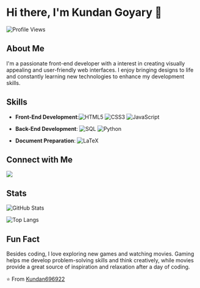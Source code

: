 # Hi there, I'm Kundan Goyary 👋


![Profile Views](https://komarev.com/ghpvc/?username=Kundan696922&color=brightgreen)

## About Me

I'm a passionate front-end developer with a interest in creating visually appealing and user-friendly web interfaces. I enjoy bringing designs to life and constantly learning new technologies to enhance my development skills.


## Skills

- **Front-End Development**:![HTML5](https://img.shields.io/badge/-HTML5-E34F26?style=flat&logo=html5&logoColor=white) ![CSS3](https://img.shields.io/badge/-CSS3-1572B6?style=flat&logo=css3&logoColor=white) ![JavaScript](https://img.shields.io/badge/-JavaScript-F7DF1E?style=flat&logo=javascript&logoColor=black)

- **Back-End Development**: ![SQL](https://img.shields.io/badge/-SQL-4479A1?style=flat&logo=sql&logoColor=white) ![Python](https://img.shields.io/badge/-Python-3776AB?style=flat&logo=python&logoColor=white)
- **Document Preparation**: ![LaTeX](https://img.shields.io/badge/-LaTeX-008080?style=flat&logo=latex&logoColor=white)
  
## Connect with Me

[<img src="https://img.shields.io/badge/-LinkedIn-0077B5?style=flat&logo=linkedin&logoColor=white" />](https://www.linkedin.com/in/kundan-goyary/)

## Stats

![GitHub Stats](https://github-readme-stats.vercel.app/api?username=Kundan696922&show_icons=true&theme=radical)

![Top Langs](https://github-readme-stats.vercel.app/api/top-langs/?username=Kundan696922&hide_progress=true)

## Fun Fact

Besides coding, I love exploring new games and watching movies. Gaming helps me develop problem-solving skills and think creatively, while movies provide a great source of inspiration and relaxation after a day of coding.

⭐️ From [Kundan696922](https://github.com/Kundan696922)
